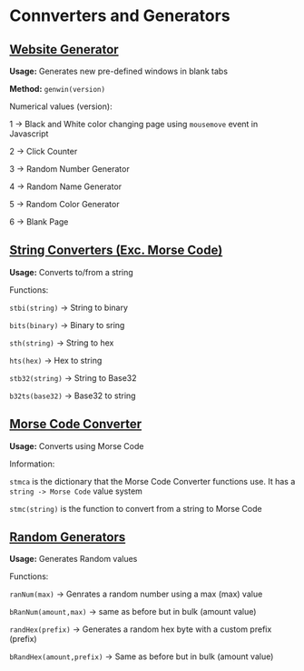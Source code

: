 # Connverters and Generators

## [Website Generator](https://raw.githubusercontent.com/sparty182020/Code-Area/master/scripts/CoG/websiteGenerators.js)

**Usage:** Generates new pre-defined windows in blank tabs

**Method:** `genwin(version)`

Numerical values (version):

1  →    Black and White color changing page using `mousemove` event in Javascript

2  → 	Click Counter

3  → 	Random Number Generator

4  → 	Random Name Generator

5  → 	Random Color Generator

6  → 	Blank Page

## [String Converters (Exc. Morse Code)](https://raw.githubusercontent.com/sparty182020/Code-Area/master/scripts/CoG/converter.js)

**Usage:** Converts to/from a string

Functions:

`stbi(string)` → String to binary

`bits(binary)` → Binary to sring

`sth(string)` → String to hex

`hts(hex)` → Hex to string

`stb32(string)` → String to Base32

`b32ts(base32)` → Base32 to string

## [Morse Code Converter](https://raw.githubusercontent.com/sparty182020/Code-Area/master/scripts/CoG/morsecode.js)

**Usage:** Converts using Morse Code

Information: 

`stmca` is the dictionary that the Morse Code Converter functions use. It has a `string -> Morse Code` value system

`stmc(string)` is the function to convert from a string to Morse Code

## [Random Generators](https://raw.githubusercontent.com/sparty182020/Code-Area/master/scripts/CoG/randomGenerators.js)

**Usage:** Generates Random values

Functions:

`ranNum(max)` → Genrates a random number using a max (max) value

`bRanNum(amount,max)` → same as before but in bulk (amount value)

`randHex(prefix)` → Generates a random hex byte with a custom prefix (prefix)

`bRandHex(amount,prefix)` → Same as before but in bulk (amount value)
